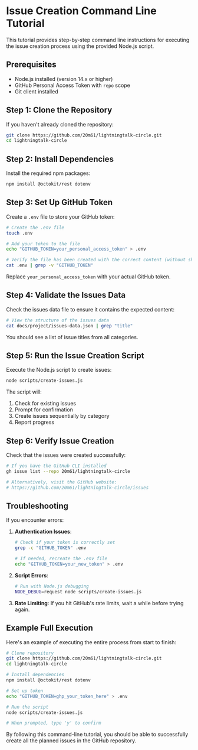 # Issue Creation Command Line Tutorial

This tutorial provides step-by-step command line instructions for executing the issue creation process using the provided Node.js script.

## Prerequisites

- Node.js installed (version 14.x or higher)
- GitHub Personal Access Token with `repo` scope
- Git client installed

## Step 1: Clone the Repository

If you haven't already cloned the repository:

```bash
git clone https://github.com/20m61/lightningtalk-circle.git
cd lightningtalk-circle
```

## Step 2: Install Dependencies

Install the required npm packages:

```bash
npm install @octokit/rest dotenv
```

## Step 3: Set Up GitHub Token

Create a `.env` file to store your GitHub token:

```bash
# Create the .env file
touch .env

# Add your token to the file
echo "GITHUB_TOKEN=your_personal_access_token" > .env

# Verify the file has been created with the correct content (without showing the actual token)
cat .env | grep -v "GITHUB_TOKEN"
```

Replace `your_personal_access_token` with your actual GitHub token.

## Step 4: Validate the Issues Data

Check the issues data file to ensure it contains the expected content:

```bash
# View the structure of the issues data
cat docs/project/issues-data.json | grep "title"
```

You should see a list of issue titles from all categories.

## Step 5: Run the Issue Creation Script

Execute the Node.js script to create issues:

```bash
node scripts/create-issues.js
```

The script will:
1. Check for existing issues
2. Prompt for confirmation
3. Create issues sequentially by category
4. Report progress

## Step 6: Verify Issue Creation

Check that the issues were created successfully:

```bash
# If you have the GitHub CLI installed
gh issue list --repo 20m61/lightningtalk-circle

# Alternatively, visit the GitHub website:
# https://github.com/20m61/lightningtalk-circle/issues
```

## Troubleshooting

If you encounter errors:

1. **Authentication Issues**:
   ```bash
   # Check if your token is correctly set
   grep -c "GITHUB_TOKEN" .env
   
   # If needed, recreate the .env file
   echo "GITHUB_TOKEN=your_new_token" > .env
   ```

2. **Script Errors**:
   ```bash
   # Run with Node.js debugging
   NODE_DEBUG=request node scripts/create-issues.js
   ```

3. **Rate Limiting**:
   If you hit GitHub's rate limits, wait a while before trying again.

## Example Full Execution

Here's an example of executing the entire process from start to finish:

```bash
# Clone repository
git clone https://github.com/20m61/lightningtalk-circle.git
cd lightningtalk-circle

# Install dependencies
npm install @octokit/rest dotenv

# Set up token
echo "GITHUB_TOKEN=ghp_your_token_here" > .env

# Run the script
node scripts/create-issues.js

# When prompted, type 'y' to confirm
```

By following this command-line tutorial, you should be able to successfully create all the planned issues in the GitHub repository.